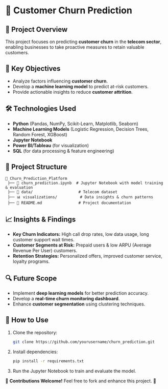 # 🔮 Customer Churn Prediction

## 📌 Project Overview
This project focuses on predicting **customer churn** in the **telecom sector**, enabling businesses to take proactive measures to retain valuable customers.

## 🚀 Key Objectives
- Analyze factors influencing **customer churn**.
- Develop a **machine learning model** to predict at-risk customers.
- Provide actionable insights to reduce **customer attrition**.

## 🛠️ Technologies Used
- **Python** (Pandas, NumPy, Scikit-Learn, Matplotlib, Seaborn)
- **Machine Learning Models** (Logistic Regression, Decision Trees, Random Forest, XGBoost)
- **Jupyter Notebook**
- **Power BI/Tableau** (for visualization)
- **SQL** (for data processing & feature engineering)

## 📂 Project Structure
```
📁 Churn_Prediction_Platform
 ├── 📜 churn_prediction.ipynb  # Jupyter Notebook with model training & evaluation
 ├── 📂 data/                    # Telecom dataset
 ├── 📊 visualizations/          # Data insights & churn patterns
 ├── 📜 README.md                # Project documentation
```

## 📈 Insights & Findings
- **Key Churn Indicators:** High call drop rates, low data usage, long customer support wait times.
- **Customer Segments at Risk:** Prepaid users & low ARPU (Average Revenue Per User) customers.
- **Retention Strategies:** Personalized offers, improved customer service, loyalty programs.

## 🔍 Future Scope
- Implement **deep learning models** for better prediction accuracy.
- Develop a **real-time churn monitoring dashboard**.
- Enhance **customer segmentation** using clustering techniques.

## 📌 How to Use
1. Clone the repository:  
   ```bash
   git clone https://github.com/yourusername/churn_prediction.git
   ```
2. Install dependencies:  
   ```bash
   pip install -r requirements.txt
   ```
3. Run the Jupyter Notebook to train and evaluate the model.

📢 **Contributions Welcome!** Feel free to fork and enhance this project. 🚀

